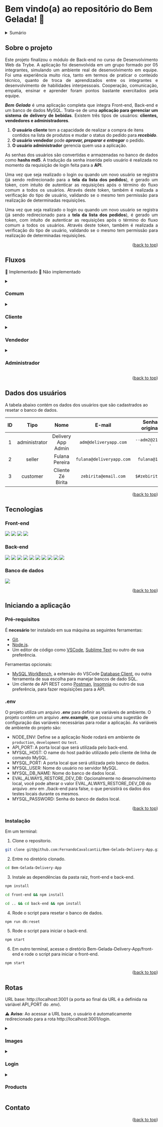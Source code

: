 <a name="readme-top"></a>

# Bem vindo(a) ao repositório do Bem Gelada! :beer:

<!-- TABLE OF CONTENTS -->
<details>
  <summary>Sumário</summary>
  <ol>
    <li>
      <a href="#sobre-o-projeto">Sobre o projeto</a>
      <ul>
        <li>
          <a href="#fluxos">Fluxos</a>
          <ul>
            <li><a href="#comum">Comum</a></li>
            <li><a href="#cliente">Cliente</a></li>
            <li><a href="#vendedor">Vendedor</a></li>
            <li><a href="#administrador">Administrador</a></li>
          </ul>
        </li>
        <li>
          <a href="#dados-dos-usuários">Dados dos usuários</a>
        </li>
        <li>
          <a href="#tecnologias">Tecnologias</a>
          <ul>
            <li><a href="#front-end">Front-end</a></li>
            <li><a href="#back-end">Back-end</a></li>
            <li><a href="#banco-de-dados">Banco de dados</a></li>
          </ul>
        </li>
      </ul>
    </li>
    <li>
      <a href="#iniciando-a-aplicação">Iniciando aplicação</a>
      <ul>
        <li><a href="#pré-requisitos">Pré-requisitos</a></li>
        <li><a href="#env">.env</a></li>
        <li><a href="#instalação">Instalação</a></li>
      </ul>
    </li>
    <li><a href="#rotas">Rotas</a></li>
    <li><a href="#contato">Contato</a></li>
  </ol>
</details>



<!-- SOBRE O PROJETO -->
## Sobre o projeto

<p align="justify">
Este projeto finalizou o módulo de Back-end no curso de Desenvolvimento Web da Trybe. A aplicação foi desenvolvida em um grupo formado por 05 integrantes, simulando um ambiente real de desenvolvimento em equipe. Foi uma experiência muito rica, tanto em termos de praticar o conteúdo técnico, quanto de troca de aprendizados entre os integrantes e desenvolvimento de habilidades interpessoais. Cooperação, comunicação, empatia, ensinar e aprender foram pontos bastante exercitados pela equipe.
</p>
<p align="justify">
<strong><i>Bem Gelada</i></strong> é uma aplicação completa que integra Front-end, Back-end e um banco de dados MySQL. Trata-se de uma <b>aplicação para gerenciar um sistema de delivery de bebidas</b>. Existem três tipos de usuários: <strong>clientes, vendedores e administradores</strong>. 

  <ol>
    <li><strong>O usuário cliente</strong> tem a capacidade de realizar a compra de itens contidos na lista de produtos e mudar o status do pedido para <b><i>recebido</i></b>.</li>
    <li><strong>O usuário vendedor</strong> pode  <b><i>aprovar, preparar e entregar</i></b> o pedido.</li>
    <li><strong>O usuário administrador</strong> gerencia quem usa a aplicação.</li>
  </ol>
</p>
<p align="justify">
As senhas dos usuários são convertidas e armazenadas no banco de dados como <strong>hashs md5</strong>. A tradução da senha inserida pelo usuário é realizada no momento da requisição de login feita para a <b>API</b>.
</p>
<p align="justify">
Uma vez que seja realizado o login ou quando um novo usuário se registra (já sendo redirecionado para a <strong>tela da lista dos pedidos</strong>), é gerado um token, com intuito de autenticar as requisições após o término do fluxo comum a todos os usuários. Através deste token, também é realizada a verificação do tipo de usuário, validando se o mesmo tem permissão para realização de determinadas requisições. 
</p>
<p align="justify">
Uma vez que seja realizado o login ou quando um novo usuário se registra (já sendo redirecionado para a <strong>tela da lista dos pedidos</strong>), é gerado um token, com intuito de autenticar as requisições após o término do fluxo comum a todos os usuários. Através deste token, também é realizada a verificação do tipo de usuário, validando se o mesmo tem permissão para realização de determinadas requisições. 
</p>
<p align="right">(<a href="#readme-top">back to top</a>)</p>

<!-- FLUXOS -->
## Fluxos

:small_blue_diamond: Implementado
:small_orange_diamond: Não implementado

<details>
<summary><h3>Comum</h3></summary>

<p align="justify">

Compõem o fluxo comum a todos os usuários:

:small_blue_diamond: A <strong>tela de login</strong>, que da acesso as telas dos fluxos seguintes.

:small_blue_diamond: A <strong>tela de registro</strong>, onde a pessoa usuária deverá inserir seu nome, e-mail e senha para registrar um novo usuário. A rota utilizada aqui sempre criará um usuário do tipo cliente. Uma vez cadastrado, o usuário já é redirecionado para a <strong>tela com a lista dos produtos</strong>.
</p>
</details> 
<details>
<summary><h3>Cliente</h3></summary>

<p align="justify">
Efetuado o login, o cliente será redirecionado para a <strong>tela com a lista dos produtos</strong> disponíveis e seus respectivos preços. 

:small_blue_diamond: Selecionados os itens, existe um botão de carrinho que redirecionará o usuário para a <strong>tela de checkout</strong>. 

:small_blue_diamond: A <strong>tela de checkout</strong> contém os dados dos itens selecionados.

:small_blue_diamond: A <strong>tela de checkout</strong> contém o preço total da compra.

:small_blue_diamond: A <strong>tela de checkout</strong> contém a opção de remover itens do carrinho.

:small_blue_diamond: A <strong>tela de checkout</strong> contém um menu "dropdown" com a lista de vendedores disponíveis.

:small_blue_diamond: A <strong>tela de checkout</strong> contém um campo para inserir o endereço e nº de contato do usuário.
</p>
</details> 
<details>
<summary><h3>Vendedor</h3></summary> 

<p align="justify">
:small_blue_diamond: Efetuado o login, o vendedor será redirecionado para a <strong>tela da lista dos pedidos</strong> feitos ao mesmo.

:small_orange_diamond: É possível clicar no card do pedido, redirecionando o vendedor a tela de detalhes do pedido, onde se pode alterar o status do pedido para  <b><i>preparando</i></b> ou <b><i>entregue</i></b>.
</p>
</details> 
<details>
<summary><h3>Administrador</h3></summary>

<p align="justify">
Efetuado o login, o administrador será redirecionado para a <strong>tela da pessoa administradora</strong>.

:small_blue_diamond: É possível criar novos usuários (clientes, vendedores e administradores) válidos.

:small_blue_diamond: A criação de usuários aqui utiliza rota diferente da utilizada na de registro, pois o administrador pode atribuir o tipo de usuário que esta sendo criado (cliente, vendedor ou administrador).
</p>
</details>

<p align="right">(<a href="#readme-top">back to top</a>)</p>

<!-- DADOS DOS USUÁRIOS -->
## Dados dos usuários

A tabela abaixo contém os dados dos usuários que são cadastrados ao resetar o banco de dados.

| ID  | Tipo | Nome | E-mail | Senha original | Senha md5 no banco |
| :---: | :---: | :---: | :---: | :---: | :---: |
| 1 | administrator | Delivery App Admin |`adm@deliveryapp.com` | `--adm2@21!!--` | `a4c86edecc5aee06eff8fdeda69e0d04`
| 2 | seller | Fulana Pereira |`fulana@deliveryapp.com` | `fulana@123` | `3c28d2b0881bf46457a853e0b07531c6` |
| 3 | customer | Cliente Zé Birita |`zebirita@email.com` | `$#zebirita#$` | `1c37466c159755ce1fa181bd247cb925` |
<p align="right">(<a href="#readme-top">back to top</a>)</p>

<!-- TECNOLOGIAS -->
## Tecnologias

### Front-end
[<img src="https://img.shields.io/badge/React-20232A?style=for-the-badge&logo=react&logoColor=61DAFB"/>](https://reactjs.org/) [<img src="https://img.shields.io/badge/Redux-593D88?style=for-the-badge&logo=redux&logoColor=white"/>](https://redux.js.org/introduction/getting-started) [<img src="https://camo.githubusercontent.com/3a0f693cfa032ea4404e8e02d485599bd0d192282b921026e89d271aaa3d7565/68747470733a2f2f696d672e736869656c64732e696f2f62616467652f435353332d3135373242363f7374796c653d666f722d7468652d6261646765266c6f676f3d63737333266c6f676f436f6c6f723d7768697465"/>](https://devdocs.io/css/) [<img src="https://img.shields.io/badge/MUI-%230081CB.svg?style=for-the-badge&logo=mui&logoColor=white"/>](https://mui.com/pt/)

### Back-end
[<img src="https://img.shields.io/badge/JavaScript-323330?style=for-the-badge&logo=javascript&logoColor=F7DF1E"/>](https://developer.mozilla.org/en-US/docs/Web/JavaScript) [<img src="https://img.shields.io/badge/Node.js-339933?style=for-the-badge&logo=nodedotjs&logoColor=white"/>](https://nodejs.org/en/docs/) [<img src="https://img.shields.io/badge/Express.js-000000?style=for-the-badge&logo=express&logoColor=white"/>](https://expressjs.com/en/starter/installing.html) [<img src="https://img.shields.io/badge/Mocha-8D6748?style=for-the-badge&logo=Mocha&logoColor=white"/>](https://mochajs.org/) [<img src="https://img.shields.io/badge/chai-A30701?style=for-the-badge&logo=chai&logoColor=white"/>](https://www.chaijs.com/) <a href="https://sinonjs.org"><img src="https://img.shields.io/badge/Sinon-995f44?style=for-the-badge&logo=appveyor.svg"/></a> [<img src="https://img.shields.io/badge/Sequelize-52B0E7?style=for-the-badge&logo=Sequelize&logoColor=white"/>](https://sequelize.org/docs/v6/) [<img src="https://img.shields.io/badge/eslint-3A33D1?style=for-the-badge&logo=eslint&logoColor=white"/>](https://eslint.org/docs/latest/user-guide/getting-started) [<img src="https://img.shields.io/badge/JWT-black?style=for-the-badge&logo=JSON%20web%20tokens"/>](https://jwt.io/) <a href="https://joi.dev"><img src="https://img.shields.io/badge/Joi-0080ff?style=for-the-badge&logo=appveyor.svg"/></a>

### Banco de dados
[<img src="https://img.shields.io/badge/MySQL-005C84?style=for-the-badge&logo=mysql&logoColor=white"/>](https://dev.mysql.com/doc/)

<p align="right">(<a href="#readme-top">back to top</a>)</p>

<!-- INICIANDO A APLICAÇÃO -->
## Iniciando a aplicação

### Pré-requisitos

É <b>necesário</b> ter instalado em sua máquina as seguintes ferramentas:
 - [Git](https://git-scm.com).
 - [Node.js](https://nodejs.org/en/).
 - Um editor de código como [VSCode](https://code.visualstudio.com/), [Sublime Text](https://www.sublimetext.com/) ou outro de sua preferência.

Ferramentas opcionais:
 - [MySQL WorkBench](https://www.mysql.com/products/workbench/), a extensão do VSCode [Database Client](https://github.com/cweijan/vscode-database-client), ou outra ferramenta de sua escolha para manejar bancos de dado SQL.
 - Um cliente de API REST como [Postman](https://www.postman.com/), [Insomnia](https://insomnia.rest/) ou outro de sua preferência, para fazer requisições para a API.

 ### .env
 
 O projeto utiliza um arquivo <b>.env</b> para definir as variáveis de ambiente. O projeto contém um arquivo <b>.env.example</b>, que possui uma sugestão de configuração das variáveis necessárias para rodar a aplicação. As variáveis de ambiente do projeto são:
 
- NODE_ENV: Define se a aplicação Node rodará em ambiente de `production`, `development` ou `test`. 
- API_PORT: A porta local que será utilizada pelo back-end.
- MYSQL_HOST: O name do host padrão utilizado pelo cliente de linha de comando MySQL.
- MYSQL_PORT: A porta local que será utilizada pelo banco de dados.
- MYSQL_USER: Nome do usuário no servidor MySQL.
- MYSQL_DB_NAME: Nome do banco de dados local.
- EVAL_ALWAYS_RESTORE_DEV_DB: Opcionalmente no desenvolvimento local, você pode alterar o valor EVAL_ALWAYS_RESTORE_DEV_DB do arquivo .env em ./back-end para false, o que persistirá os dados dos testes locais durante os mesmos.
- MYSQL_PASSWORD: Senha do banco de dados local.

<p align="right">(<a href="#readme-top">back to top</a>)</p>

### Instalação
Em um terminal:

 1. Clone o repositorio.

  ```sh
  git clone git@github.com:FernandoCavalcantii/Bem-Gelada-Delivery-App.git
  ```
  
  2. Entre no diretório clonado.
  
  ```sh
  cd Bem-Gelada-Delivery-App
  ```
  
  3. Instale as dependências da pasta raiz, front-end e back-end.
  
  ```sh
  npm install
  ```
  ```sh
  cd front-end && npm install
  ```
  ```sh
  cd .. && cd back-end && npm install
  ```

  4. Rode o script para resetar o banco de dados.

  ```sh
  npm run db:reset
  ```
  
  5. Rode o script para iniciar o back-end.
  
  ```sh
  npm start
  ```
  
   6. Em outro terminal, acesse o diretório Bem-Gelada-Delivery-App/front-end e rode o script para iniciar o front-end.
  
  ```sh
  npm start
  ```
</details>
<p align="right">(<a href="#readme-top">back to top</a>)</p>

## Rotas

URL base: http://localhost:3001 (a porta ao final da URL é a definida na variável API_PORT do .env).

⚠️ <strong>Aviso</strong>: Ao acessar a URL base, o usuário é automaticamente redirecionado para a rota http://localhost:3001/login.

<details>
  <summary><h3>Images</h3></summary>
  
  - <b>[ GET ] /images/:nomeDoArquivoJPG -</b> No sucesso, retorna status HTTP 200 e a imagem das bebidas com a extensão .jpg.
  <p align="right">(<a href="#readme-top">back to top</a>)</p>
</details> 

<details>
  <summary><h3>Login</h3></summary>
  
- <b>[ POST ] /login -</b> No sucesso, retorna status HTTP 200 e um objeto com um token, conforme exemplo:
```sh
http://localhost:3001/login
Request body
{ 
  "email": "zebirita@email.com",
  "password": "$#zebirita#$"
}
```
 ```sh
 // Retorno da API
 { token: 'eyJhbGciOiJIUzI1NiIsInR5cCI6IkpXVCJ9.eyJzdWIiOiIxMjM0NTY3ODkwIiwibmFtZSI6IkpvaG4gRG9lIiwiaWF0IjoxNTE2MjM5MDIyfQ.SflKxwRJSMeKKF2QT4fwpMeJf36POk6yJV_adQssw5c' }
 ```
  <p align="right">(<a href="#readme-top">back to top</a>)</p>
</details> 

<details>
  <summary><h3>Products</h3></summary>
  
- <b>[ GET ] /products -</b> No suceso, retorna status HTTP 200 e uma array contendo <b>todos os produtos</b>, conforme exemplo:

 ```sh
http://localhost:3001/products
Request
 ```

```sh
// Retorno da API
[
    {
        "id": 1,
        "name": "Skol Lata 250ml",
        "price": "2.20",
        "url_image": "http://localhost:3001/images/skol_lata_350ml.jpg"
    },
    {
        "id": 2,
        "name": "Heineken 600ml",
        "price": "7.50",
        "url_image": "http://localhost:3001/images/heineken_600ml.jpg"
    },
    ...
]
```

- <b>[ GET ] /products/:ID -</b> No suceso, retorna status HTTP 200 e um objeto contendo <b>o produto do ID passado pelo parâmetro</b>, conforme exemplo:

```sh
{
  "id": 1,
  "name": "Skol Lata 250ml",
  "price": "2.20",
  "url_image": "http://localhost:3001/images/skol_lata_350ml.jpg"
}
```
<p align="right">(<a href="#readme-top">back to top</a>)</p>
</details> 



## Contato

<p align="right">(<a href="#readme-top">back to top</a>)</p>
